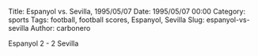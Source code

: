 Title: Espanyol vs. Sevilla, 1995/05/07
Date: 1995/05/07 00:00
Category: sports
Tags: football, football scores, Espanyol, Sevilla
Slug: espanyol-vs-sevilla
Author: carbonero


Espanyol 2 - 2 Sevilla
